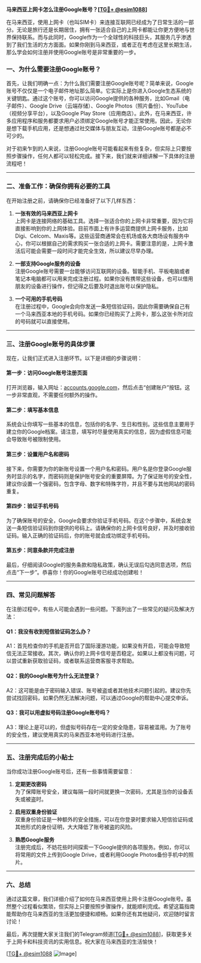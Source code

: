 **马来西亚上网卡怎么注册Google账号？[[TG💪+ @esim1088](https://t.me/s/esim1088)]**

在马来西亚，使用上网卡（也叫SIM卡）来连接互联网已经成为了日常生活的一部分。无论是旅行还是长期居住，拥有一张适合自己的上网卡都能让你更方便地与世界保持联系。而与此同时，Google作为一个全球性的科技巨头，其服务几乎渗透到了我们生活的方方面面。如果你刚到马来西亚，或者正在考虑在这里长期生活，那么学会如何注册并使用Google账号是非常重要的一步。

### **一、为什么需要注册Google账号？**

首先，让我们明确一点：为什么我们需要注册Google账号呢？简单来说，Google账号不仅仅是一个电子邮件地址那么简单。它实际上是你进入Google生态系统的关键钥匙。通过这个账号，你可以访问Google提供的各种服务，比如Gmail（电子邮件）、Google Drive（云端存储）、Google Photos（照片备份）、YouTube（视频分享平台），以及Google Play Store（应用商店）。此外，在马来西亚，许多应用程序和服务都要求用户必须绑定Google账号才能正常使用。因此，无论你是想下载手机应用，还是想通过社交媒体与朋友互动，注册Google账号都是必不可少的。

对于初来乍到的人来说，注册Google账号可能看起来有些复杂，但实际上只要按照步骤操作，任何人都可以轻松完成。接下来，我们就来详细讲解一下具体的注册流程吧！

---

### **二、准备工作：确保你拥有必要的工具**

在开始注册之前，请确保你已经准备好了以下几样东西：

1. **一张有效的马来西亚上网卡**  
   上网卡是连接网络的基础工具。选择一张适合你的上网卡非常重要，因为它将直接影响到你的上网体验。目前市面上有许多运营商提供上网卡服务，比如Digi、Celcom、Maxis等。这些运营商通常会在机场或各大商场设有服务中心，你可以根据自己的需求购买一张合适的上网卡。需要注意的是，上网卡激活后可能会需要一段时间才能完全生效，所以建议尽早办理。

2. **一部支持Google服务的设备**  
   注册Google账号需要一台能够访问互联网的设备。智能手机、平板电脑或者笔记本电脑都可以用来完成注册过程。如果你没有携带这些设备，也可以借用朋友的设备进行操作，但记得之后要及时退出账号以保护隐私。

3. **一个可用的手机号码**  
   在注册过程中，Google会向你发送一条短信验证码，因此你需要确保自己有一个马来西亚本地的手机号码。如果你已经购买了上网卡，那么这张卡所对应的号码就可以直接使用。

---

### **三、注册Google账号的具体步骤**

现在，让我们正式进入注册环节。以下是详细的步骤说明：

#### **第一步：访问Google账号注册页面**
打开浏览器，输入网址：[accounts.google.com](http://accounts.google.com)，然后点击“创建账户”按钮。这一步非常直观，不需要任何额外的操作。

#### **第二步：填写基本信息**
系统会让你填写一些基本的信息，包括你的名字、生日和性别。这些信息主要用于建立你的Google档案。请注意，填写时尽量使用真实的信息，因为虚假信息可能会导致账号被限制使用。

#### **第三步：设置用户名和密码**
接下来，你需要为你的新账号设置一个用户名和密码。用户名是你登录Google服务时显示的名字，而密码则是保护账号安全的重要屏障。为了保证账号的安全性，建议你设置一个强密码，包含字母、数字和特殊字符，并且不要与其他网站的密码重复。

#### **第四步：验证手机号码**
为了确保账号的安全，Google会要求你验证手机号码。在这个步骤中，系统会发送一条短信验证码到你提供的号码上。请确保你的上网卡信号良好，并及时接收验证码。输入正确的验证码后，你的账号就会成功绑定手机号码。

#### **第五步：同意条款并完成注册**
最后，仔细阅读Google的服务条款和隐私政策，确认无误后勾选同意选项，然后点击“下一步”。恭喜你！你的Google账号已经成功创建啦！

---

### **四、常见问题解答**

在注册过程中，有些人可能会遇到一些问题。下面列出了一些常见的疑问及解决方法：

#### **Q1：我没有收到短信验证码怎么办？**
A1：首先检查你的手机是否开启了国际漫游功能，如果没有开启，可能会导致短信无法正常接收。其次，确认你的上网卡信号是否稳定。如果以上都没有问题，可以尝试重新获取验证码，或者联系运营商客服寻求帮助。

#### **Q2：我的Google账号为什么无法登录？**
A2：这可能是由于密码输入错误、账号被盗或者其他技术问题引起的。建议你先尝试找回密码，如果仍然无法解决问题，可以通过Google的帮助中心提交申诉。

#### **Q3：我可以用虚拟号码注册Google账号吗？**
A3：理论上是可以的，但虚拟号码存在一定的安全隐患，容易被滥用。为了账号的安全性，建议使用真实的马来西亚本地号码进行注册。

---

### **五、注册完成后的小贴士**

当你成功注册Google账号后，还有一些事情需要留意：

1. **定期更改密码**  
   为了保障账号安全，建议每隔一段时间就更换一次密码，尤其是当你的设备丢失或被盗时。

2. **启用双重身份验证**  
   双重身份验证是一种额外的安全措施，可以在你登录时要求输入短信验证码或其他形式的身份证明，大大降低了账号被盗的风险。

3. **熟悉Google服务**  
   注册完成后，不妨花些时间探索一下Google提供的各项服务。例如，你可以将常用的文件上传到Google Drive，或者利用Google Photos备份手机中的照片。

---

### **六、总结**

通过这篇文章，我们详细介绍了如何在马来西亚使用上网卡注册Google账号。虽然整个过程看似繁琐，但实际上只要按照步骤操作，就能顺利完成。希望这篇指南能帮助你在马来西亚的生活更加便捷和顺畅。如果你还有其他疑问，欢迎随时留言讨论！

最后，再次提醒大家关注我们的Telegram频道[[TG💪+ @esim1088](https://t.me/s/esim1088)]，获取更多关于上网卡和科技资讯的实用信息。祝大家在马来西亚的生活愉快！

[[TG💪+ @esim1088](https://t.me/s/esim1088) ![Image](https://i.postimg.cc/4NQfJmqS/Snipaste-2025-05-13-00-14-12.png)]